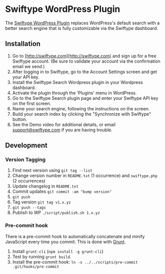 # Swiftype WordPress Plugin

The [Swiftype WordPress Plugin](https://swiftype.com/wordpress) replaces WordPress's default search with a better search engine that is fully customizable via the Swiftype dashboard.

## Installation

1. Go to [http://swiftype.com](http://swiftype.com) and sign up for a free Swiftype account. (Be sure to validate your account via the confirmation email we send.)
2. After logging in to Swiftype, go to the Account Settings screen and get your API key.
3. Install the Swiftype Search Wordpress plugin in your Wordpress dashboard.
4. Activate the plugin through the 'Plugins' menu in WordPress.
5. Go to the Swiftype Search plugin page and enter your Swiftype API key on the first screen.
6. Name your search engine, following the instructions on the screen.
7. Build your search index by clicking the "Synchronize with Swiftype" button.
8. See the Demo video for additional details, or email support@swiftype.com if you are having trouble.

## Development

### Version Tagging

1. Find next version using `git tag --list`
2. Change version number in `README.txt` (1 occurrence) and `swiftype.php` (2 occurrences)
3. Update changelog in `README.txt`
4. Commit updates `git commit -am "bump version"`
5. `git push`
4. Tag version `git tag v1.x.yz`
5. `git push --tags`
6. Publish to WP `./script/publish.sh 1.x.yz`


### Pre-commit hook

There is a pre-commit hook to automatically concatenate and minify JavaScript every time you commit. This is done with [Grunt](http://gruntjs.com/).

1. Install `grunt-cli` (`npm install -g grunt-cli`)
2. Test by running `grunt build`.
3. Install the pre-commit hook:  `ln -s ../../scripts/pre-commit .git/hooks/pre-commit`
